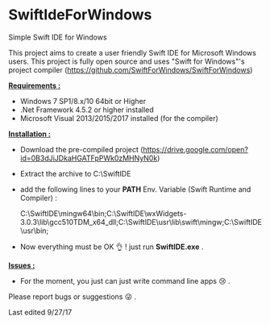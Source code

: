 # SwiftIdeForWindows
Simple Swift IDE for Windows

This project aims to create a user friendly Swift IDE for Microsoft Windows users.
This project is fully open source and uses "Swift for Windows"'s project compiler (https://github.com/SwiftForWindows/SwiftForWindows)

<b><u>Requirements :</u></b>

- Windows 7 SP1/8.x/10 64bit or Higher
- .Net Framework 4.5.2 or higher installed
- Microsoft Visual 2013/2015/2017 installed (for the compiler)

<b><u>Installation :</u></b>

- Download the pre-compiled project (https://drive.google.com/open?id=0B3dJiJDkaHGATFpPWk0zMHNyN0k)
- Extract the archive to C:\SwiftIDE
- add the following lines to your <b>PATH</b> Env. Variable (Swift Runtime and Compiler) :

  C:\SwiftIDE\mingw64\bin;C:\SwiftIDE\wxWidgets-3.0.3\lib\gcc510TDM_x64_dll;C:\SwiftIDE\usr\lib\swift\mingw;C:\SwiftIDE\usr\bin;
  
- Now everything must be OK  👌 ! just run <b>SwiftIDE.exe</b> .


<b><u>Issues :</u></b>

- For the moment, you just can just write command line apps 😢 .

Please report bugs or suggestions 😜 .

Last edited 9/27/17
